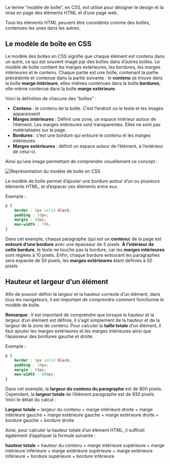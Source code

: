 Le terme “modèle de boîte”, en CSS, est utilisé pour désigner le design et la mise en page des éléments HTML et d’une page web. 

Tous les éléments HTML peuvent être considérés comme des boîtes, contenues les unes dans les autres. 

## Le modèle de boîte en CSS

Le modèle des boîtes en CSS signifie que chaque élément est contenu dans un autre, ce qui est souvent imagé par des boîtes dans d’autres boîtes. Le modèle de boîte contient les marges extérieures, les bordures, les marges intérieures et le contenu. Chaque partie est une boîte, contenant la partie précédente et contenue dans la partie suivante : le **contenu** se trouve dans la boîte **marge intérieure**, elles-mêmes contenues dans la boîte **bordures**, elle-même contenue dans la boîte **marge extérieure**.

Voici la définition de chacune des “boîtes” :

- **Contenu** : le contenu de la boîte. C’est l’endroit où le texte et les images apparaissent
- **Marges intérieures** : Définit une zone, un espace intérieur autour de l’élément. Les marges intérieures sont transparentes. Elles ne sont pas matérialisées sur la page. 
- **Bordures** : c’est une bordure qui entoure le contenu et les marges intérieures
- **Marges extérieures** : définit un espace autour de l’élément, à l’extérieur de celui-ci.

Ainsi qu’une image permettant de comprendre visuellement ce concept :

![Représentation du modèle de boite en CSS](https://raw.githubusercontent.com/Microleadoff/content/master/lang/fr/courses/D%C3%A9veloppement%20G%C3%A9n%C3%A9rique/CSS/courses/0100%20-%20Mod%C3%A8le%20de%20boite/images/image1.jpg)

Le modèle de boîte permet d’ajouter une bordure autour d’un ou plusieurs éléments HTML, et d’espacer ces éléments entre eux.

Exemple :

```css
p {
    border : 5px solid black;
    padding : 10px;
    margin : 50px;
    max-width : 70%;
}
```

Dans cet exemple, chaque paragraphe (qui est un **contenu**) de la page est **entouré d’une bordure** avec une épaisseur de 5 pixels. **À l’intérieur de cette bordure**, le texte ne touche pas la bordure, car les **marges intérieures** sont réglées à 10 pixels. Enfin, chaque bordure entourant les paragraphes sera espacée de 50 pixels, les **marges extérieures** étant définies à 50 pixels.

## Hauteur et largeur d’un élément 

Afin de pouvoir définir la largeur et la hauteur correcte d’un élément, dans tous les navigateurs, il est important de comprendre comment fonctionne le modèle de boîte. 

__Remarque__ : Il est important de comprendre que lorsque la hauteur et la largeur d’un élément est définie, il s'agit simplement de la hauteur et de la largeur de la zone de contenu. Pour calculer la **taille totale** d’un élément, il faut ajouter les marges extérieures et les marges intérieures ainsi que l’épaisseur des bordures gauche et droite. 

Exemple :

```css
p {
    border : 5px solid black;
    padding : 10px;
    margin : 50px;
    max-width : 800px;
}
```

Dans cet exemple, la **largeur du contenu du paragraphe** est de 800 pixels. Cependant, la **largeur totale** de l’élément paragraphe est de 930 pixels. Voici le détail du calcul :

**Largeur totale** = largeur du contenu + marge intérieure droite + marge intérieure gauche + marge extérieure gauche + marge extérieure droite + bordure gauche + bordure droite

Ainsi, pour calculer la hauteur totale d’un élément HTML, il suffirait également d’appliquer la formule suivante :

**hauteur totale** = hauteur du contenu + marge intérieure supérieure + marge intérieure inférieure + marge extérieure supérieure + marge extérieure inférieure + bordure supérieure + bordure inférieure